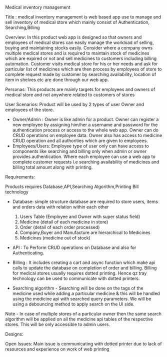 ﻿Medical inventory management


Title : medical inventory management is web based app use to manage and sell inventory of medical store which mainly consist of Authentication, Searching,Billing


Overview: In this product web app is designed so that owners and employees of medical stores can easily manage the workload of selling, buying and maintaining stocks easily. Consider where a company owns multiple medical stores and is required to maintain stock of medicines which are expired or not and sell medicines to customers including billing automation. Customer visits medical store for his or her needs and ask for particular list of medicines which are then process by employees of store to complete request made by customer by searching availability, location of item in shelves etc are done through our web app.






Personas: This products are mainly targets for employees and owners of medical store and not anywhere related to customers of stores


User Scenarios: Product will be used by 2 types of user Owner and employees of the store. 
* Owner/Admin : Owner is like admin for a product. Owner can register a new employee by assigning him/her a username and password for the authentication process or access to the whole web app. Owner can do CRUD operations on employee data. Owner also has access to medicine CRUD operation and all authorities which are given to employees.
* Employees/Users: Employee type of user only can have access to components like searching and billing only when admin or owner provides authentication. Where each employee can use a web app to complete customer requests i.e searching availability of medicines and billing total amount along with printing.


Requirements:


Products requires Database,API,Searching Algorithm,Printing Bill technology
* Database: simple structure database are required to store users, items and orders data with relation within each other
   1. Users Table (Employee and Owner with super status field)
   2. Medicine (detail of each medicine in store)
   3. Order (detail of each order processed)
   4. Company,Buyer and Manufacture are hierarchical to Medicines
   5. Medicines (medicine out of stock)


* API : To Perform CRUD operations on Database and also for Authenticating.
* Billing : It includes creating a cart and async function which make api calls to update the database on completion of order and billing. Billing for medical stores usually requires dotted printing. Hence qz tray technology can be used to communicate with dotted printers.
* Searching algorithm - Searching will be done on the tags of the medicine used while adding a particular medicine & this will be handled using the medicine api with searched query parameters. We will be using a debouncing method to apply search on the UI side.


Note - In case of multiple stores of a particular owner then the same search algorithm will be applied on all the medicine api tables of the respective stores. This will be only accessible to admin users.






Designs:


  





Open Issues:
Main issue is communicating with dotted printer due to lack of resources and experience on work of web printing